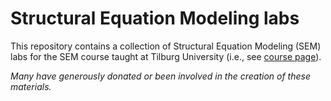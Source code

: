 # Structural Equation Modeling labs

This repository contains a collection of Structural Equation Modeling (SEM) labs
for the SEM course taught at Tilburg University (i.e., see [course page](https://uvt.osiris-student.nl/#/onderwijscatalogus/extern/cursus?collegejaar=huidig&taal=en&cursuscode=400817-M-6)).

*Many have generously donated or been involved in the creation of these
materials.*
